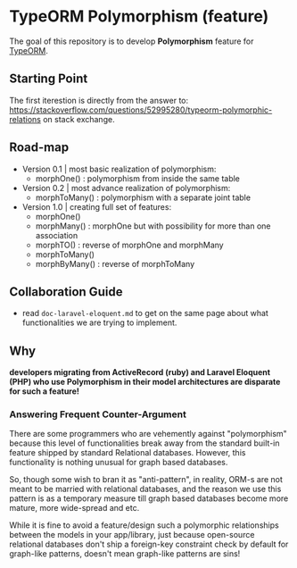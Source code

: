 # TypeORM Polymorphism (feature)

The goal of this repository is to develop **Polymorphism** feature for [TypeORM](https://typeorm.io).

## Starting Point

The first iterestion is directly from the answer to: https://stackoverflow.com/questions/52995280/typeorm-polymorphic-relations on stack exchange.

## Road-map

- Version 0.1 | most basic realization of polymorphism:
	- morphOne() : polymorphism from inside the same table
- Version 0.2 | most advance realization of polymorphism:
	- morphToMany() : polymorphism with a separate joint table
- Version 1.0 | creating full set of features:
	- morphOne()
	- morphMany() : morphOne but with possibility for more than one association
	- morphTO() : reverse of morphOne and morphMany
	- morphToMany() 
	- morphByMany() : reverse of morphToMany

## Collaboration Guide

- read `doc-laravel-eloquent.md` to get on the same page about what functionalities we are trying to implement.

## Why

**developers migrating from ActiveRecord (ruby) and Laravel Eloquent (PHP) who use Polymorphism in their model architectures are disparate for such a feature!**

### Answering Frequent Counter-Argument

There are some programmers who are vehemently against "polymorphism" because this level of functionalities break away from the standard built-in feature shipped by standard Relational databases. However, this functionality is nothing unusual for graph based databases.

So, though some wish to bran it as "anti-pattern", in reality, ORM-s are not meant to be married with relational databases, and the reason we use this pattern is as a temporary measure till graph based databases become more mature, more wide-spread and etc.

While it is fine to avoid a feature/design such a polymorphic relationships between the models in your app/library, just because open-source relational databases don't ship a foreign-key constraint check by default for graph-like patterns, doesn't mean graph-like patterns are sins!